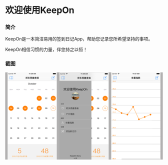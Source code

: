 # 欢迎使用KeepOn

### 简介

KeepOn是一本简洁易用的签到日记App，帮助您记录您所希望坚持的事项。

KeepOn相信习惯的力量，伴您持之以恒！

### 截图

![p1](https://github.com/hjhnju/KeepOn/blob/master/web/show.png)

